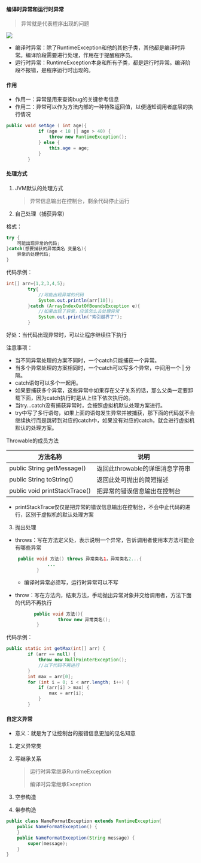 #### 编译时异常和运行时异常

> 异常就是代表程序出现的问题

![](E:\the-notes-of-itheima\Image\异常.png)

+ 编译时异常：除了RuntimeException和他的其他子类，其他都是编译时异常。编译阶段需要进行处理，作用在于提醒程序员。
+ 运行时异常：RuntimeException本身和所有子类，都是运行时异常。编译阶段不报错，是程序运行时出现的。

#### 作用

+ 作用一：异常是用来查询bug的关键参考信息
+ 作用二：异常可以作为方法内部的一种特殊返回值，以便通知调用者底层的执行情况

```java
public void setAge ( int age){
            if (age < 18 || age > 40) {
                throw new RuntimeException();
            } else {
                this.age = age;
            }
        }
```

#### 处理方式

1. JVM默认的处理方式

   > 异常信息输出在控制台，剩余代码停止运行

2. 自己处理（捕获异常）

格式：

```java
try {
    可能出现异常的代码;
}catch(想要捕获的异常类名 变量名){
    异常的处理代码;
}
```

代码示例：

```java
int[] arr={1,2,3,4,5};
        try{
            //可能出现异常的代码
            System.out.println(arr[10]);
        }catch (ArrayIndexOutOfBoundsException e){
            //如果出现了异常，应该怎么去处理异常
            System.out.println("索引越界了");
        }
```

好处：当代码出现异常时，可以让程序继续往下执行

注意事项：

+ 当不同异常处理的方案不同时，一个catch只能捕获一个异常。
+ 当多个异常处理的方案相同时，一个catch可以写多个异常，中间用一个 | 分隔。
+ catch语句可以多个一起用。
+ 如果要捕获多个异常，这些异常中如果存在父子关系的话，那么父类一定要卸载下面，因为catch执行时是从上往下依次执行的。
+ 当try...catch没有捕获异常时，会按照虚拟机默认处理方案进行。
+ try中写了多行语句，如果上面的语句发生异常并被捕获，那下面的代码就不会继续执行而是跳转到对应的catch中，如果没有对应的catch，就会进行虚拟机默认的处理方案。

Throwable的成员方法

| 方法名称                      | 说明                            |
| ----------------------------- | ------------------------------- |
| public String getMessage()    | 返回此throwable的详细消息字符串 |
| public String toString()      | 返回此处可抛出的简短描述        |
| public void printStackTrace() | 把异常的错误信息输出在控制台    |

+ printStackTrace仅仅是把异常的错误信息输出在控制台，不会中止代码的进行，区别于虚拟机的默认处理方案

3. 抛出处理

+ throws：写在方法定义处，表示说明一个异常，告诉调用者使用本方法可能会有哪些异常

  ```java
   public void 方法() throws 异常类名1，异常类名2...{
              ...
          }
  ```

  + 编译时异常必须写，运行时异常可以不写

+ throw：写在方法内，结束方法，手动抛出异常对象并交给调用者，方法下面的代码不再执行

  ```java
         public void 方法(){
                  throw new 异常类名();
          }
  ```

  

代码示例：

```java
public static int getMax(int[] arr) {
        if (arr == null) {
            throw new NullPointerException();
            //以下代码不再进行
        }
        int max = arr[0];
        for (int i = 0; i < arr.length; i++) {
            if (arr[i] > max) {
                max = arr[i];
            }
        }
```

#### 自定义异常

+ 意义：就是为了让控制台的报错信息更加的见名知意

1. 定义异常类

2. 写继承关系

   > 运行时异常继承RuntimeException
   >
   > 编译时异常继承Exception

3. 空参构造

4. 带参构造

```java
public class NameFormatException extends RuntimeException{
    public NameFormatException() {
    }
    public NameFormatException(String message) {
        super(message);
    }
}
```

